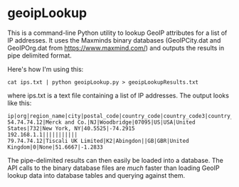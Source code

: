 geoipLookup
===========
This is a command-line Python utility to lookup GeoIP attributes for a list of IP addresses. It uses the Maxminds binary databases (GeoIPCity.dat and GeoIPOrg.dat from https://www.maxmind.com/) and outputs the results in pipe delimited format.

Here's how I'm using this:

    cat ips.txt | python geoipLookup.py > geoipLookupResults.txt

where ips.txt is a text file containing a list of IP addresses. The output looks like this:

```
ip|org|region_name|city|postal_code|country_code|country_code3|country_name|area_code|metro_code|latitude|longitude
54.74.74.12|Merck and Co.|NJ|Woodbridge|07095|US|USA|United States|732|New York, NY|40.5525|-74.2915
192.168.1.1|||||||||||
79.74.74.12|Tiscali UK Limited|K2|Abingdon||GB|GBR|United Kingdom|0|None|51.6667|-1.2833
```

The pipe-delimited results can then easily be loaded into a database. The API calls to the binary database files are *much* faster than loading GeoIP lookup data into database tables and querying against them.
